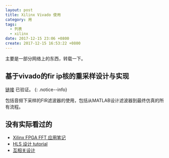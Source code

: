 ```yaml
---
layout: post
title: Xilinx Vivado 使用
category: 用
tags:
  - 列表
  - xilinx
date: 2017-12-15 23:06 +0800
create: 2017-12-15 16:53:22 +0800
---
```


主要是一部分网络上的东西，转载一下。

## 基于vivado的fir ip核的重采样设计与实现

[链接](http://blog.csdn.net/shichaog/article/details/50677386) 已验证。
{: .notice--info}

包括音频下采样的FIR滤波器的使用，包括从MATLAB设计滤波器到最终仿真的所有流程。

## 没有实际看过的

* [Xilinx FPGA FFT 应用笔记](http://blog.csdn.net/yijingjijng/article/details/48137897)
* [HLS 设计 tutorial](https://www.so-logic.net/documents/knowledge/tutorial/Basic_HLS_Tutorial/sec2_developing_custom_ip_core_using_hls.html)
* [互相关设计](https://forums.xilinx.com/t5/DSP-and-Video/cross-correlation-of-two-sine-signals-using-xilinx-blockset/td-p/120650)



